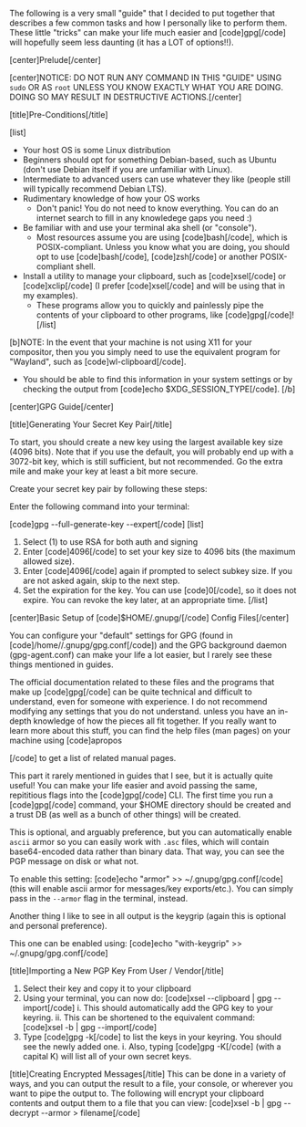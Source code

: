 The following is a very small "guide" that I decided to put together that describes
a few common tasks and how I personally like to perform them. These little "tricks"
can make your life much easier and [code]gpg[/code] will hopefully seem less daunting (it has a
LOT of options!!).

[center]Prelude[/center]

[center]NOTICE: DO NOT RUN ANY COMMAND IN THIS "GUIDE" USING `sudo` OR AS `root` UNLESS YOU KNOW EXACTLY WHAT YOU ARE DOING. DOING SO MAY RESULT IN DESTRUCTIVE ACTIONS.[/center]

[title]Pre-Conditions[/title]

[list]
- Your host OS is some Linux distribution
- Beginners should opt for something Debian-based, such as Ubuntu (don't use Debian itself if you are unfamiliar with Linux).
- Intermediate to advanced users can use whatever they like (people still will typically recommend Debian LTS).
- Rudimentary knowledge of how your OS works
  - Don't panic! You do not need to know everything. You can do an internet search to fill in any knowledege gaps you need :)
- Be familiar with and use your terminal aka shell (or "console").
  - Most resources assume you are using [code]bash[/code], which is POSIX-compliant. Unless you know what you are doing, you should opt to use [code]bash[/code], [code]zsh[/code] or another POSIX-compliant shell.
- Install a utility to manage your clipboard, such as [code]xsel[/code] or [code]xclip[/code] (I prefer [code]xsel[/code] and will be using that in my examples).
  - These programs allow you to quickly and painlessly pipe the contents of your clipboard to other programs, like [code]gpg[/code]!
[/list]
  
[b]NOTE: In the event that your machine is not using X11 for your compositor, then you you simply need to use the equivalent program for "Wayland", such as [code]wl-clipboard[/code].
  - You should be able to find this information in your system settings or by checking the output from [code]echo $XDG_SESSION_TYPE[/code].
[/b]

[center]GPG Guide[/center]

[title]Generating Your Secret Key Pair[/title]

To start, you should create a new key using the largest available key size (4096 bits). Note that if you use the default, you will probably end up with a 3072-bit key, which is still sufficient, but not recommended. Go the extra mile and make your key at least a bit more secure.

Create your secret key pair by following these steps:

Enter the following command into your terminal:

[code]gpg --full-generate-key --expert[/code]
[list]
1. Select (1) to use RSA for both auth and signing
2. Enter [code]4096[/code] to set your key size to 4096 bits (the maximum allowed size).
3. Enter [code]4096[/code] again if prompted to select subkey size. If you are not asked again, skip to the next step.
4. Set the expiration for the key. You can use [code]0[/code], so it does not expire. You can revoke the key later, at an appropriate time.
[/list]

[center]Basic Setup of [code]$HOME/.gnupg/[/code] Config Files[/center]



You can configure your "default" settings for GPG (found in [code]/home/<username>/.gnupg/gpg.conf[/code]) and the GPG background daemon (gpg-agent.conf) can make your life a lot easier, but I rarely see these things mentioned in guides.

The official documentation related to these files and the programs that make up [code]gpg[/code] can be quite technical and difficult to understand, even for someone with experience. I do not recommend modifying any settings that you do not understand. unless you have an in-depth knowledge of how the pieces all fit together. If you really want to learn more about this stuff, you can find the help files (man pages) on your machine using [code]apropos <search term>[/code] to get a list of related manual pages.

This part it rarely mentioned in guides that I see, but it is actually quite useful! You can make your life easier and avoid passing the same, repititious flags into the [code]gpg[/code] CLI. The first time you run a [code]gpg[/code] command, your $HOME directory should be created and a trust DB (as well as a bunch of other things) will be created.

This is optional, and arguably preference, but you can automatically enable `ascii` armor so you can easily work with `.asc` files, which will contain base64-encoded data rather than binary data. That way, you can see the PGP message on disk or what not.

To enable this setting:
[code]echo "armor" >> ~/.gnupg/gpg.conf[/code] (this will enable ascii armor for messages/key exports/etc.). You can simply pass in the `--armor` flag in the terminal, instead.

Another thing I like to see in all output is the keygrip (again this is optional and personal preference).

This one can be enabled using:
[code]echo "with-keygrip" >> ~/.gnupg/gpg.conf[/code]

[title]Importing a New PGP Key From User / Vendor[/title]

1. Select their key and copy it to your clipboard
2. Using your terminal, you can now do: [code]xsel --clipboard | gpg --import[/code]
    i. This should automatically add the GPG key to your keyring.
    ii. This can be shortened to the equivalent command: [code]xsel -b | gpg --import[/code]
3. Type [code]gpg -k[/code] to list the keys in your keyring. You should see the newly added one.
    i. Also, typing [code]gpg -K[/code] (with a capital K) will list all of your own secret keys.

[title]Creating Encrypted Messages[/title]
This can be done in a variety of ways, and you can output the result to a file, your console, or wherever you want to pipe the output to.
The following will encrypt your clipboard contents and output them to a file that you can view:
[code]xsel -b | gpg --decrypt --armor > filename[/code]
